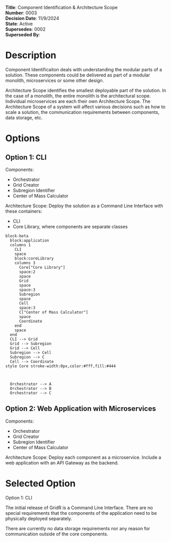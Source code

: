 **Title**: Component Identification & Architecture Scope  
**Number**: 0003  
**Decision Date**: 11/9/2024  
**State**: Active  
**Supersedes**: 0002  
**Superseded By**:  

# Description

Component Identificaiton deals with understanding the modular parts of a solution. These components could be delivered as part of a modular monolith, microservices or some other design.

Architecture Scope identifies the smallest deployable part of the solution. In the case of a monolith, the entire monolith is the architectural scope. Individual microservices are each their own Architecture Scope. The Architecture Scope of a system will affect various decisions such as how to scale a solution, the communication requirements between components, data storage, etc.

# Options

## Option 1: CLI

Components:
- Orchestrator
- Grid Creator
- Subregion Identifier
- Center of Mass Calculator

Architecture Scope: Deploy the solution as a Command Line Interface with these containers:
- CLI
- Core Library, where components are separate classes

```mermaid
block-beta
  block:application
  columns 1
    CLI
    space
    block:coreLibrary
    columns 3
      Core["Core Library"]
      space:2
      space
      Grid
      space
      space:3
      Subregion
      space
      Cell
      space:3
      C["Center of Mass Calculator"]
      space
      Coordinate
    end
    space
  end
  CLI --> Grid
  Grid --> Subregion
  Grid --> Cell
  Subregion --> Cell
  Subregion --> C
  Cell --> Coordinate
style Core stroke-width:0px,color:#fff,fill:#444
  
    

  Orchestrator --> A
  Orchestrator --> B
  Orchestrator --> C
```

## Option 2: Web Application with Microservices

Components:
- Orchestrator
- Grid Creator
- Subregion Identifier
- Center of Mass Calculator

Architecture Scope: Deploy each component as a microservice. Include a web application with an API Gateway as the backend.

# Selected Option

Option 1: CLI

The initial release of GridR is a Command Line Interface. There are no special requirements that the components of the application need to be physically deployed separately.

There are currently no data storage requirements nor any reason for communication outside of the core components.